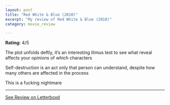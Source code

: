 ```yaml
---
layout: post
title: "Red White & Blue (2010)"
excerpt: "My review of Red White & Blue (2010)"
category: movie_review

---
```


**Rating:** 4/5

The plot unfolds deftly, it’s an interesting litmus test to see what reveal affects your opinions of which characters

Self-destruction is an act only that person can understand, despite how many others are affected in the process

This is a fucking nightmare

<hr>

[See Review on Letterboxd](https://boxd.it/3TtcHj)
